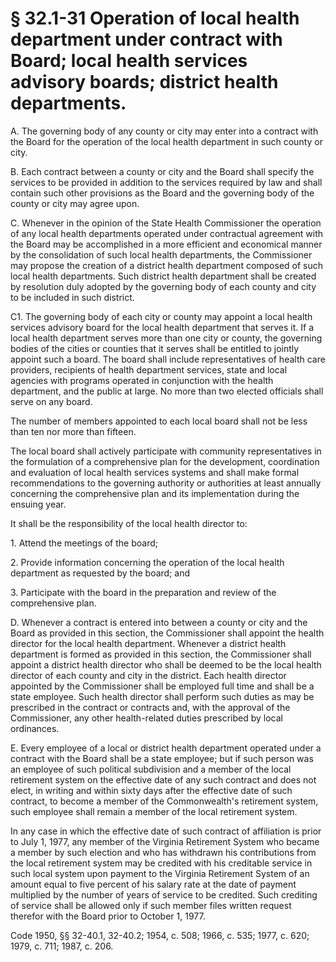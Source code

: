 # § 32.1-31 Operation of local health department under contract with Board; local health services advisory boards; district health departments.

<p>A. The governing body of any county or city may enter into a contract with the Board for the operation of the local health department in such county or city.</p><p>B. Each contract between a county or city and the Board shall specify the services to be provided in addition to the services required by law and shall contain such other provisions as the Board and the governing body of the county or city may agree upon.</p><p>C. Whenever in the opinion of the State Health Commissioner the operation of any local health departments operated under contractual agreement with the Board may be accomplished in a more efficient and economical manner by the consolidation of such local health departments, the Commissioner may propose the creation of a district health department composed of such local health departments. Such district health department shall be created by resolution duly adopted by the governing body of each county and city to be included in such district.</p><p>C1. The governing body of each city or county may appoint a local health services advisory board for the local health department that serves it. If a local health department serves more than one city or county, the governing bodies of the cities or counties that it serves shall be entitled to jointly appoint such a board. The board shall include representatives of health care providers, recipients of health department services, state and local agencies with programs operated in conjunction with the health department, and the public at large. No more than two elected officials shall serve on any board.</p><p>The number of members appointed to each local board shall not be less than ten nor more than fifteen.</p><p>The local board shall actively participate with community representatives in the formulation of a comprehensive plan for the development, coordination and evaluation of local health services systems and shall make formal recommendations to the governing authority or authorities at least annually concerning the comprehensive plan and its implementation during the ensuing year.</p><p>It shall be the responsibility of the local health director to:</p><p>1. Attend the meetings of the board;</p><p>2. Provide information concerning the operation of the local health department as requested by the board; and</p><p>3. Participate with the board in the preparation and review of the comprehensive plan.</p><p>D. Whenever a contract is entered into between a county or city and the Board as provided in this section, the Commissioner shall appoint the health director for the local health department. Whenever a district health department is formed as provided in this section, the Commissioner shall appoint a district health director who shall be deemed to be the local health director of each county and city in the district. Each health director appointed by the Commissioner shall be employed full time and shall be a state employee. Such health director shall perform such duties as may be prescribed in the contract or contracts and, with the approval of the Commissioner, any other health-related duties prescribed by local ordinances.</p><p>E. Every employee of a local or district health department operated under a contract with the Board shall be a state employee; but if such person was an employee of such political subdivision and a member of the local retirement system on the effective date of any such contract and does not elect, in writing and within sixty days after the effective date of such contract, to become a member of the Commonwealth's retirement system, such employee shall remain a member of the local retirement system.</p><p>In any case in which the effective date of such contract of affiliation is prior to July 1, 1977, any member of the Virginia Retirement System who became a member by such election and who has withdrawn his contributions from the local retirement system may be credited with his creditable service in such local system upon payment to the Virginia Retirement System of an amount equal to five percent of his salary rate at the date of payment multiplied by the number of years of service to be credited. Such crediting of service shall be allowed only if such member files written request therefor with the Board prior to October 1, 1977.</p><p>Code 1950, §§ 32-40.1, 32-40.2; 1954, c. 508; 1966, c. 535; 1977, c. 620; 1979, c. 711; 1987, c. 206.</p>